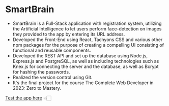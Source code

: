 # SmartBrain
- SmartBrain is a Full-Stack application with registration system, utilizing the Artificial Intelligence to let users perform face-detection on images they provided to the app by entering its URL address.
- Developed the Front-End using React, Tachyons CSS and various other npm packages for the purpose of creating a compelling UI consisting of functional and reusable components.
- Developed the REST API and set up the database using Node.js, Express.js and PostgreSQL, as well as including technologies such as Knex.js for connecting the server and the database, as well as Bcrypt for hashing the passwords.
- Realized the version control using Git.
- It's the final project for the course The Complete Web Developer in 2023: Zero to Mastery.

[Test the app here](https://smartbrain-aspy.onrender.com/) 👈🏻
